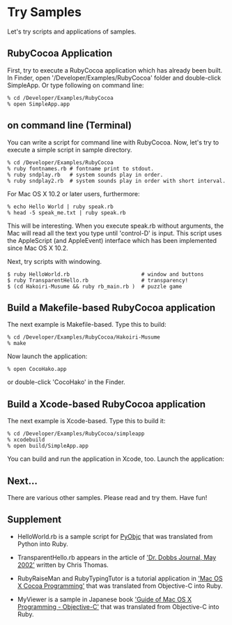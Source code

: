 # Try Samples

Let's try scripts and applications of samples.

## RubyCocoa Application

First, try to execute a RubyCocoa application which has already
been built. In Finder, open '/Developer/Examples/RubyCocoa' folder and
double-click SimpleApp.  Or type following on command line:

    % cd /Developer/Examples/RubyCocoa
    % open SimpleApp.app


## on command line (Terminal)

You can write a script for command line with RubyCocoa.  Now, let's
try to execute a simple script in sample directory.

    % cd /Developer/Examples/RubyCocoa
    % ruby fontnames.rb # fontname print to stdout.
    % ruby sndplay.rb   # system sounds play in order.
    % ruby sndplay2.rb  # system sounds play in order with short interval.

For Mac OS X 10.2 or later users, furthermore:

    % echo Hello World | ruby speak.rb
    % head -5 speak_me.txt | ruby speak.rb

This will be interesting. When you execute speak.rb without arguments, the Mac
will read all the text you type until 'control-D' is input.  This script uses
the AppleScript (and AppleEvent) interface which has been implemented since Mac
OS X 10.2.

Next, try scripts with windowing.

    $ ruby HelloWorld.rb                       # window and buttons
    $ ruby TransparentHello.rb                 # transparency!
    $ (cd Hakoiri-Musume && ruby rb_main.rb )  # puzzle game


## Build a Makefile-based RubyCocoa application

The next example is Makefile-based. Type this to build: 

    % cd /Developer/Examples/RubyCocoa/Hakoiri-Musume
    % make

Now launch the application:

    % open CocoHako.app

or double-click 'CocoHako' in the Finder.


## Build a Xcode-based RubyCocoa application

The next example is Xcode-based. Type this to build it:

    % cd /Developer/Examples/RubyCocoa/simpleapp
    % xcodebuild
    % open build/SimpleApp.app

You can build and run the application in Xcode, too. Launch the
application:


## Next...

There are various other samples. Please read and try them. Have fun!


## Supplement

* HelloWorld.rb is a sample script for [PyObjc](:http://pyobjc.sf.net/)
  that was translated from Python into Ruby.

* TransparentHello.rb appears in the article of
  ['Dr. Dobbs Journal, May 2002'](http://www.ddj.com/articles/2002/0205/)
  written by Chris Thomas.

* RubyRaiseMan and RubyTypingTutor is a tutorial application in
  ['Mac OS X Cocoa Programming'](http://www.amazon.com/exec/obidos/tg/detail/-/0201726831)
  that was translated from Objective-C into Ruby.

* MyViewer is a sample in Japanese book
  ['Guide of Mac OS X Programming - Objective-C'](http://www.amazon.co.jp/exec/obidos/ASIN/4877780688)
  that was translated from Objective-C into Ruby.

